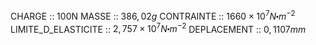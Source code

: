 CHARGE :: 100N
MASSE :: $386,02g$
CONTRAINTE :: $1660\times 10^{7}N\centerdot m^{-2}$ 
LIMITE_D_ELASTICITE :: $2,757\times 10^{7}N\centerdot m^{-2}$ 
DEPLACEMENT :: $0,1107mm$ 